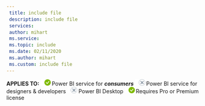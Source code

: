 ```yaml
---
 title: include file
 description: include file
 services: 
 author: mihart
 ms.service: 
 ms.topic: include
 ms.date: 02/11/2020
 ms.author: mihart
 ms.custom: include file
---
```


<Token>**APPLIES TO:** ![yes](media/yes.png)Power BI service for ***consumers*** ![no](media/no.png)Power BI service for designers & developers ![no](media/no.png)Power BI Desktop ![yes](media/yes.png)Requires Pro or Premium license </Token>
